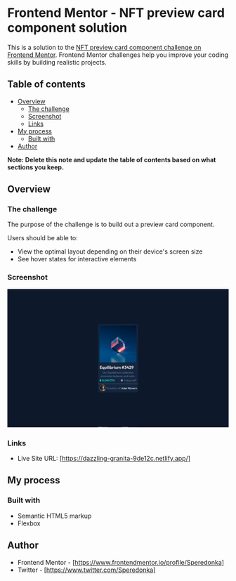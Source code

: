# Frontend Mentor - NFT preview card component solution

This is a solution to the [NFT preview card component challenge on Frontend Mentor](https://www.frontendmentor.io/challenges/nft-preview-card-component-SbdUL_w0U). Frontend Mentor challenges help you improve your coding skills by building realistic projects. 

## Table of contents

- [Overview](#overview)
  - [The challenge](#the-challenge)
  - [Screenshot](#screenshot)
  - [Links](#links)
- [My process](#my-process)
  - [Built with](#built-with)
- [Author](#author)

**Note: Delete this note and update the table of contents based on what sections you keep.**

## Overview

### The challenge

The purpose of the challenge is to build out a preview card component.

Users should be able to:

- View the optimal layout depending on their device's screen size
- See hover states for interactive elements

### Screenshot

![](./result.png)

### Links

- Live Site URL: [https://dazzling-granita-9de12c.netlify.app/]

## My process

### Built with

- Semantic HTML5 markup
- Flexbox

## Author

- Frontend Mentor - [https://www.frontendmentor.io/profile/Speredonka]
- Twitter - [https://www.twitter.com/Speredonka]

